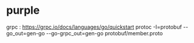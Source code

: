 # purple

grpc : https://grpc.io/docs/languages/go/quickstart
protoc -I=protobuf --go_out=gen-go --go-grpc_out=gen-go protobuf/member.proto
